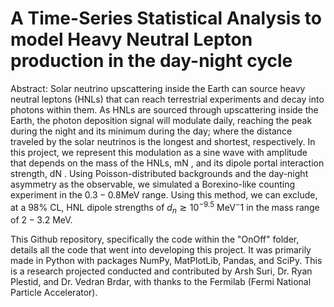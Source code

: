 # A Time-Series Statistical Analysis to model Heavy Neutral Lepton production in the day-night cycle

Abstract:
Solar neutrino upscattering inside the Earth can source heavy neutral leptons (HNLs) that can reach terrestrial experiments and decay into photons within them. As HNLs are sourced through upscattering inside the Earth, the photon deposition signal will modulate daily, reaching the peak during the night and its minimum during the day; where the distance traveled by the solar neutrinos is the longest and shortest, respectively. In this project, we represent this
modulation as a sine wave with amplitude that depends on the mass of the HNLs, mN , and its dipole portal interaction strength, dN . Using Poisson-distributed backgrounds and the day-night asymmetry as the observable, we simulated a Borexino-like counting experiment in the $0.3 − 0.8 \text{MeV}$ range. Using this method, we can exclude, at a $98$% CL, HNL dipole strengths of $d_n \gtrsim 10^{-9.5}$ $\text{MeV}^−1$ in the mass range of $2 − 3.2$ MeV.

This Github repository, specifically the code within the "OnOff" folder, details all the code that went into developing this project. It was primarily made in Python with packages NumPy, MatPlotLib, Pandas, and SciPy. This is a research projected conducted and contributed by Arsh Suri, Dr. Ryan Plestid, and Dr. Vedran Brdar, with thanks to the Fermilab (Fermi National Particle Accelerator).

 
